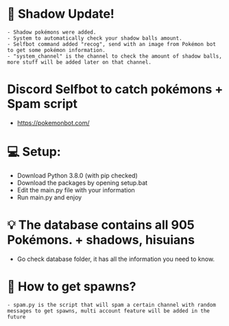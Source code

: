 # 📣 Shadow Update! 
    - Shadow pokémons were added.
    - System to automatically check your shadow balls amount.
    - Selfbot command added "recog", send with an image from Pokémon bot to get some pokémon information.
    - "system_channel" is the channel to check the amount of shadow balls, more stuff will be added later on that channel.
 
# Discord Selfbot to catch pokémons + Spam script
  - https://pokemonbot.com/

# 💻 Setup: 
  - Download Python 3.8.0 (with pip checked)
  - Download the packages by opening setup.bat
  - Edit the main.py file with your information
  - Run main.py and enjoy
      
# 💡 The database contains all 905 Pokémons. + shadows, hisuians
   - Go check database folder, it has all the information you need to know.
    
# 🤔 How to get spawns?
    - spam.py is the script that will spam a certain channel with random messages to get spawns, multi account feature will be added in the future
